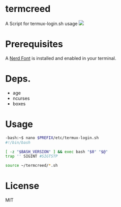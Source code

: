 # termcreed
A Script for termux-login.sh usage
<a href="https://asciinema.org/a/UZPoC6PqFApLTadT1aO8n7ek6" target="_blank"><img src="https://asciinema.org/a/UZPoC6PqFApLTadT1aO8n7ek6.svg" /></a>

# Prerequisites

A <a href="https://www.nerdfonts.com">Nerd Font</a> is installed and enabled in your terminal.

# Deps.

* age
* ncurses
* boxes
  
# Usage

```sh
-bash:~$ nano $PREFIX/etc/termux-login.sh
#!/bin/bash

[ -z "$BASH_VERSION" ] && exec bash "$0" "$@"
trap '' SIGINT #SIGTSTP

source ~/termcreed/*.sh

```

# License
MIT
